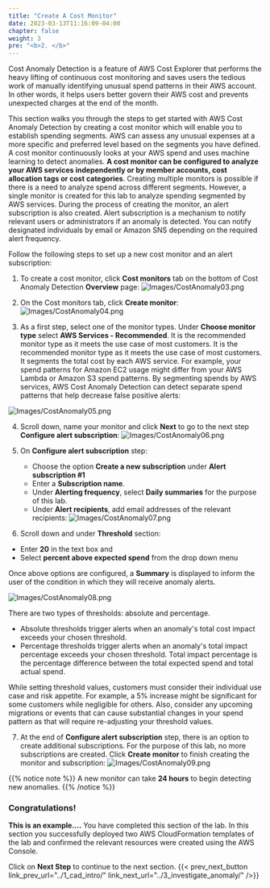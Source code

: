 ```yaml
---
title: "Create A Cost Monitor"
date: 2023-03-13T11:16:09-04:00
chapter: false
weight: 3
pre: "<b>2. </b>"
---
```


Cost Anomaly Detection is a feature of AWS Cost Explorer that performs the heavy lifting of continuous cost monitoring and saves users the tedious work of manually identifying unusual spend patterns in their AWS account. In other words, it helps users better govern their AWS cost and prevents unexpected charges at the end of the month.

This section walks you through the steps to get started with AWS Cost Anomaly Detection by creating a cost monitor which will enable you to establish spending segments. AWS can assess any unusual expenses at a more specific and preferred level based on the segments you have defined. A cost monitor continuously looks at your AWS spend and uses machine learning to detect anomalies. **A cost monitor can be configured to analyze your AWS services independently or by member accounts, cost allocation tags or cost categories**. Creating multiple monitors is possible if there is a need to analyze spend across different segments. However, a single monitor is created for this lab to analyze spending segmented by AWS services. During the process of creating the monitor, an alert subscription is also created. Alert subscription is a mechanism to notify relevant users or administrators if an anomaly is detected. You can notify designated individuals by email or Amazon SNS depending on the required alert frequency.

Follow the following steps to set up a new cost monitor and an alert subscription:

1. To create a cost monitor, click **Cost monitors** tab on the bottom of Cost Anomaly Detection **Overview** page:
![Images/CostAnomaly03.png](/Cost/200_6_Cost_Anomaly_Detection/Images/cost_anomaly_03.png?classes=lab_picture_small)

2. On the Cost monitors tab, click **Create monitor**:
![Images/CostAnomaly04.png](/Cost/200_6_Cost_Anomaly_Detection/Images/cost_anomaly_04.png?classes=lab_picture_small)

3. As a first step, select one of the monitor types. Under **Choose monitor type** select **AWS Services - Recommended**. It is the recommended monitor type as it meets the use case of most customers. It is the recommended monitor type as it meets the use case of most customers. It segments the total cost by each AWS service. For example, your spend patterns for Amazon EC2 usage might differ from your AWS Lambda or Amazon S3 spend patterns. By segmenting spends by AWS services, AWS Cost Anomaly Detection can detect separate spend patterns that help decrease false positive alerts:

![Images/CostAnomaly05.png](/Cost/200_6_Cost_Anomaly_Detection/Images/cost_anomaly_05.png?classes=lab_picture_small)

4. Scroll down, name your monitor and click **Next** to go to the next step **Configure alert subscription**:
![Images/CostAnomaly06.png](/Cost/200_6_Cost_Anomaly_Detection/Images/cost_anomaly_06.png?classes=lab_picture_small)

5. On **Configure alert subscription** step:
    * Choose the option **Create a new subscription** under **Alert subscription #1**
    * Enter a **Subscription name**.
    * Under **Alerting frequency**, select **Daily summaries** for the purpose of this lab. 
    * Under **Alert recipients**, add email addresses of the relevant recipients:
![Images/CostAnomaly07.png](/Cost/200_6_Cost_Anomaly_Detection/Images/cost_anomaly_07.png?classes=lab_picture_small)

6. Scroll down and under **Threshold** section:
* Enter **20** in the text box and
* Select **percent above expected spend** from the drop down menu

Once above options are configured, a **Summary** is displayed to inform the user of the condition in which they will receive anomaly alerts. 

![Images/CostAnomaly08.png](/Cost/200_6_Cost_Anomaly_Detection/Images/cost_anomaly_08.png?classes=lab_picture_small)

There are two types of thresholds: absolute and percentage. 
- Absolute thresholds trigger alerts when an anomaly's total cost impact exceeds your chosen threshold.
- Percentage thresholds trigger alerts when an anomaly's total impact percentage exceeds your chosen threshold. Total impact percentage is the percentage difference between the total expected spend and total actual spend.

While setting threshold values, customers must consider their individual use case and risk appetite. For example, a 5% increase might be significant for some customers while negligible for others. Also, consider any upcoming migrations or events that can cause substantial changes in your spend pattern as that will require re-adjusting your threshold values.

7. At the end of **Configure alert subscription** step, there is an option to create additional subscriptions. For the purpose of this lab, no more subscriptions are created. Click **Create monitor** to finish creating the monitor and subscription:
![Images/CostAnomaly09.png](/Cost/200_6_Cost_Anomaly_Detection/Images/cost_anomaly_09.png?classes=lab_picture_small)

{{% notice note %}}
A new monitor can take **24 hours** to begin detecting new anomalies.
{{% /notice %}}

### Congratulations!
**This is an example....**
You have completed this section of the lab. In this section you
successfully deployed two AWS CloudFormation templates of the lab and
confirmed the relevant resources were created using the AWS Console.

Click on **Next Step** to continue to the next section.
{{< prev_next_button link_prev_url="../1_cad_intro/" link_next_url="../3_investigate_anomaly/" />}}